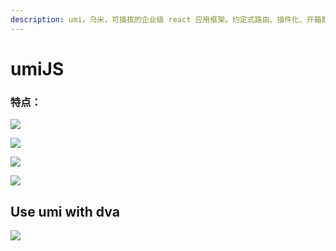 ```yaml
---
description: umi，乌米，可插拔的企业级 react 应用框架。约定式路由、插件化、开箱即用。
---
```


# umiJS

### 特点：

![](http://zhouxianfei.gitee.io/imgstore/front/react/1.0.png)

![](http://zhouxianfei.gitee.io/imgstore/front/react/1.1.png)




![](http://zhouxianfei.gitee.io/imgstore/front/react/1.2.png)


![](http://zhouxianfei.gitee.io/imgstore/front/react/1.3.png)



## Use umi with dva <a id="use-umi-with-dva"></a>


![](http://zhouxianfei.gitee.io/imgstore/front/react/1.4.png)






